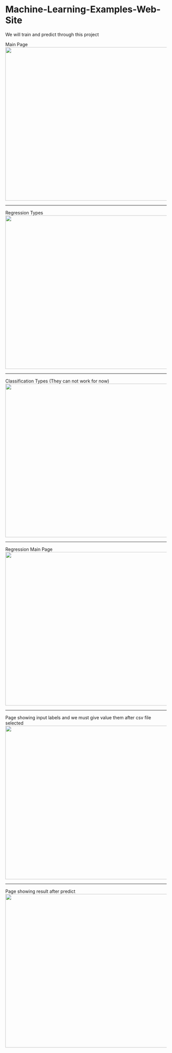 # Machine-Learning-Examples-Web-Site

We will train and predict through this project


Main Page
<img src="https://user-images.githubusercontent.com/59209205/196704793-e3e31cca-3299-4ee3-b87e-b541e7458d99.png" height="480" width="640" >

<hr>

Regression Types
<img src="https://user-images.githubusercontent.com/59209205/196704935-1f7a816e-09e2-4f8b-a2c4-40022209ff9e.png" height="480" width="640">

<hr>

Classification Types (They can not work for now)
<img src="https://user-images.githubusercontent.com/59209205/196704985-6cb2646a-644a-4dcf-9d87-5ee7698680dd.png" height="480" width="640">

<hr>

Regression Main Page
<img src="https://user-images.githubusercontent.com/59209205/196705443-058e7658-ed8b-449c-ad36-7fe6fd89dcf5.png" height="480" width="640">

<hr>

Page showing input labels and we must give value them after csv file selected
<img src="https://user-images.githubusercontent.com/59209205/196705572-c9c75e53-acc5-4839-9d2f-d0a6bc5dee97.png" height="480" width="640">

<hr>

Page showing result after predict
<img src="https://user-images.githubusercontent.com/59209205/196705661-7271d1ae-b660-4980-b9d8-173f57310a97.png" height="480" width="640">

